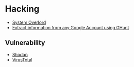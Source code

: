 # Hacking

- [System Overlord](https://systemoverlord.com/)
- [Extract information from any Google Account using GHunt](https://www.reddit.com/r/hacking/comments/kn3ara/extract_information_from_any_google_account_using/)

## Vulnerability

- [Shodan](https://shodan.io)
- [VirusTotal](https://www.virustotal.com/)

